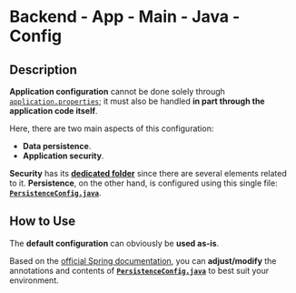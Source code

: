 # Backend - App - Main - Java - Config

## Description

**Application configuration** cannot be done solely through [`application.properties`](../../../../../resources/application.properties); it must also be handled **in part through the application code itself**.

Here, there are two main aspects of this configuration:

- **Data persistence**.  
- **Application security**.

**Security** has its [**dedicated folder**](./security/) since there are several elements related to it. **Persistence**, on the other hand, is configured using this single file: [**`PersistenceConfig.java`**](./PersistenceConfig.java).

## How to Use

The **default configuration** can obviously be **used as-is**.

Based on the [official Spring documentation](https://docs.spring.io/spring-data/jpa/docs/current/api/index.html), you can **adjust/modify** the annotations and contents of [**`PersistenceConfig.java`**](./PersistenceConfig.java) to best suit your environment.
